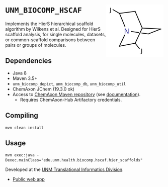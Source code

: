 # `UNM_BIOCOMP_HSCAF` <img align="right" src="/doc/images/hscaf_logo.png">

Implements the HierS hierarchical scaffold algorithm by Wilkens et al.
Designed for HierS scaffold analysis, for single molecules, datasets, or
common-scaffold comparisons between pairs or groups of molecules.

## Dependencies
* Java 8
* Maven 3.5+
* `unm_biocomp_depict`, `unm_biocomp_db`, `unm_biocomp_util`
* ChemAxon JChem (19.3.0 ok)
* Access to [ChemAxon Maven repository](https://hub.chemaxon.com) (see [documentation](https://docs.chemaxon.com/display/docs/Public+Repository)).
  * Requires ChemAxon-Hub Artifactory credentials.

## Compiling

```
mvn clean install
```

## Usage

```
mvn exec:java -Dexec.mainClass="edu.unm.health.biocomp.hscaf.hier_scaffolds"
```

Developed at the [UNM Translational Informatics Division](http://datascience.unm.edu).

* [Public web app](http://pasilla.health.unm.edu/tomcat/hscaf)

